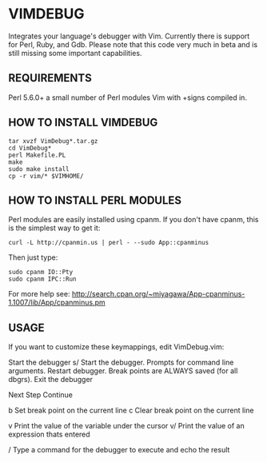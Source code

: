 VIMDEBUG
========

Integrates your language's debugger with Vim.  Currently there is support for
Perl, Ruby, and Gdb.  Please note that this code very much in beta and is
still missing some important capabilities.


## REQUIREMENTS ##

Perl 5.6.0+
a small number of Perl modules
Vim with +signs compiled in.



## HOW TO INSTALL VIMDEBUG ##

    tar xvzf VimDebug*.tar.gz
    cd VimDebug*
    perl Makefile.PL
    make
    sudo make install
    cp -r vim/* $VIMHOME/



## HOW TO INSTALL PERL MODULES ##

Perl modules are easily installed using cpanm.  If you don't have cpanm, this
is the simplest way to get it:

    curl -L http://cpanmin.us | perl - --sudo App::cpanminus

Then just type:

    sudo cpanm IO::Pty
    sudo cpanm IPC::Run

For more help see:
http://search.cpan.org/~miyagawa/App-cpanminus-1.1007/lib/App/cpanminus.pm



## USAGE ##


If you want to customize these keymappings, edit VimDebug.vim:

<F12>      Start the debugger
<Leader>s/ Start the debugger.  Prompts for command line arguments.
<F10>      Restart debugger. Break points are ALWAYS saved (for all dbgrs).
<F11>      Exit the debugger

<F6>       Next
<F7>       Step
<F8>       Continue

<Leader>b  Set break point on the current line
<Leader>c  Clear break point on the current line

<Leader>v  Print the value of the variable under the cursor
<Leader>v/ Print the value of an expression thats entered

<Leader>/  Type a command for the debugger to execute and echo the result



